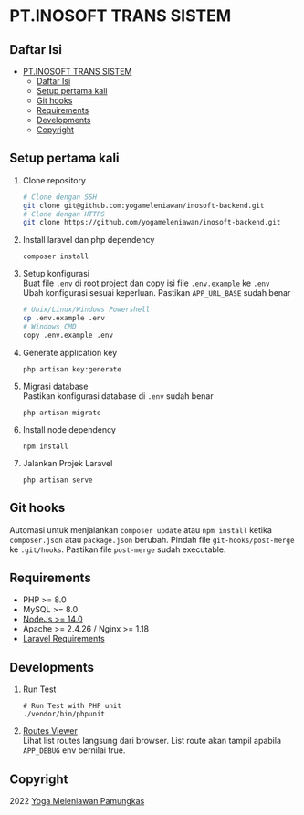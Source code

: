 # PT.INOSOFT TRANS SISTEM

## Daftar Isi
- [PT.INOSOFT TRANS SISTEM](#ptinosoft-trans-sistem)
  - [Daftar Isi](#daftar-isi)
  - [Setup pertama kali](#setup-pertama-kali)
  - [Git hooks](#git-hooks)
  - [Requirements](#requirements)
  - [Developments](#developments)
  - [Copyright](#copyright)

## Setup pertama kali
1. Clone repository
	```bash
	# Clone dengan SSH
	git clone git@github.com:yogameleniawan/inosoft-backend.git
	# Clone dengan HTTPS
	git clone https://github.com/yogameleniawan/inosoft-backend.git
	```
2. Install laravel dan php dependency
	```
	composer install
	```
3. Setup konfigurasi  
Buat file `.env` di root project dan copy isi file `.env.example` ke `.env`  
Ubah konfigurasi sesuai keperluan. Pastikan `APP_URL_BASE` sudah benar
	```bash
	# Unix/Linux/Windows Powershell
	cp .env.example .env
	# Windows CMD
	copy .env.example .env
	```
4. Generate application key
	```
	php artisan key:generate
	```
5. Migrasi database  
Pastikan konfigurasi database di `.env` sudah benar
	```
	php artisan migrate
	```
6. Install node dependency
	```
	npm install
	```
8. Jalankan Projek Laravel
	```
	php artisan serve
	```

## Git hooks
Automasi untuk menjalankan `composer update` atau `npm install` ketika `composer.json` atau `package.json` berubah. Pindah file `git-hooks/post-merge` ke `.git/hooks`. Pastikan file `post-merge` sudah executable.

## Requirements
- PHP >= 8.0
- MySQL >= 8.0
- [NodeJs >= 14.0](https://nodejs.org/en/download/)
- Apache >= 2.4.26 / Nginx >= 1.18
- [Laravel Requirements](https://laravel.com/docs/8.x/installation)

## Developments
1.  Run Test   
	```
    # Run Test with PHP unit
	./vendor/bin/phpunit
	```
2. [Routes Viewer](localhost:8000/routes)   
Lihat list routes langsung dari browser. List route akan tampil apabila  `APP_DEBUG` env bernilai true.

## Copyright
2022 [Yoga Meleniawan Pamungkas](https://www.github.com/yogameleniawan/)   
